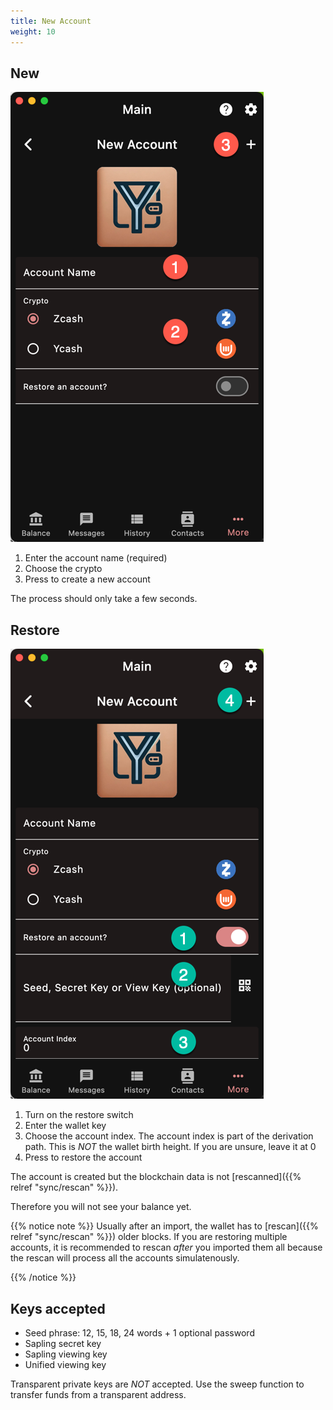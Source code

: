 ```yaml
---
title: New Account
weight: 10
---
```


## New

![New](2024-03-06_00-44-30.png)

1. Enter the account name (required)
1. Choose the crypto
1. Press to create a new account

The process should only take a few seconds.

## Restore

![Restore](2024-03-06_00-48-03.png)

1. Turn on the restore switch
1. Enter the wallet key
1. Choose the account index. 
The account index is part of the derivation path. This is *NOT* the wallet
birth height. If you are unsure, leave it at 0
1. Press to restore the account

The account is created but the blockchain data is not 
[rescanned]({{% relref "sync/rescan" %}}).

Therefore you will not see your balance yet.

{{% notice note %}}
Usually after an import, the wallet has to 
[rescan]({{% relref "sync/rescan" %}}) older blocks.
If you are restoring multiple accounts, it is recommended
to rescan *after* you imported them all
because the rescan will process all the accounts simulatenously.

{{% /notice %}}

## Keys accepted

- Seed phrase: 12, 15, 18, 24 words + 1 optional password
- Sapling secret key
- Sapling viewing key
- Unified viewing key

Transparent private keys are *NOT* accepted. Use the sweep function
to transfer funds from a transparent address.
